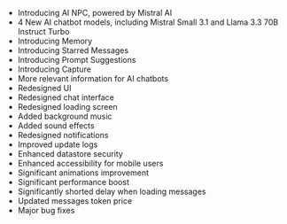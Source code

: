 - Introducing AI NPC, powered by Mistral AI
- 4 New AI chatbot models, including Mistral Small 3.1 and Llama 3.3 70B Instruct Turbo
- Introducing Memory
- Introducing Starred Messages
- Introducing Prompt Suggestions
- Introducing Capture
- More relevant information for AI chatbots
- Redesigned UI
- Redesigned chat interface
- Redesigned loading screen
- Added background music
- Added sound effects
- Redesigned notifications
- Improved update logs
- Enhanced datastore security
- Enhanced accessibility for mobile users
- Significant animations improvement
- Significant performance boost
- Significantly shorted delay when loading messages
- Updated messages token price
- Major bug fixes

